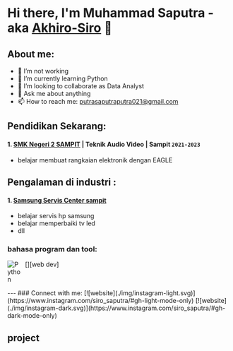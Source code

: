 # Hi there, I'm Muhammad Saputra - aka [Akhiro-Siro](https://github.com/Akhiro-Siro) 👋  
## About me:  
- 🔭 I’m not working  
- 🌱 I’m currently learning Python  
- 👯 I’m looking to collaborate as Data Analyst  
- 💬 Ask me about anything  
- 📫 How to reach me: putrasaputraputra021@gmail.com  

## Pendidikan Sekarang:  

#### 1. [SMK Negeri 2 SAMPIT](https://smkn2sampit.sch.id/) | Teknik Audio Video | Sampit `2021-2023`  
   - belajar membuat rangkaian elektronik dengan EAGLE  

## Pengalaman di industri :  
#### 1. [Samsung Servis Center sampit](https://www.samsung.com/id/support/service-center/)  
   - belajar servis hp samsung
   - belajar memperbaiki tv led
   - dll


### bahasa program dan tool:
[<img align="left" alt="Python" width="30px" src="https://upload.wikimedia.org/wikipedia/commons/thumb/c/c3/Python-logo-notext.svg/110px-Python-logo-notext.svg.png?20100317150552" style="padding-right:10px;" />][web dev]  

<br />
<br />
---
### Connect with me:
[![website](./img/instagram-light.svg)](https://www.instagram.com/siro_saputra/#gh-light-mode-only)
[![website](./img/instagram-dark.svg)](https://www.instagram.com/siro_saputra/#gh-dark-mode-only)

## project
[SAI-ID]: (https://github.com/SAI-ID)
